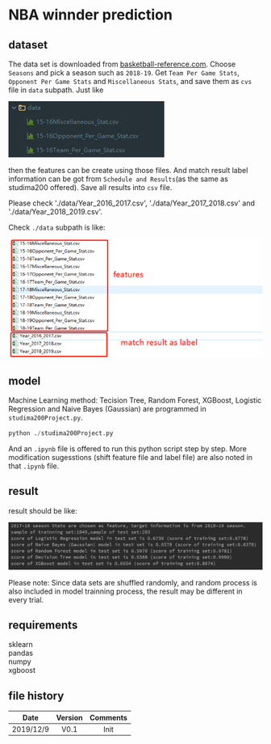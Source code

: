 # NBA winnder prediction
## dataset
The data set is downloaded from [basketball-reference.com](https://www.basketball-reference.com/). Choose `Seasons` and pick a season such as `2018-19`. Get `Team Per Game Stats`, `Opponent Per Game Stats` and `Miscellaneous Stats`, and save them as `cvs` file in `data` subpath.
Just like 
 
 ![data files](./images/data_file.png)
 
then the features can be create using those files. And match result label information can be got from `Schedule and Results`(as the same as studima200 offered). Save all results into `csv` file.

Please check './data/Year_2016_2017.csv', './data/Year_2017_2018.csv' and './data/Year_2018_2019.csv'.

Check `./data` subpath is like:

![all_files](./images/all_files.png)
 
## model
Machine Learning method: Tecision Tree, Random Forest, XGBoost, Logistic Regression and Naive Bayes (Gaussian) are programmed in `studima200Project.py`. 
~~~python
python ./studima200Project.py
~~~
And an `.ipynb` file is offered to run this python script step by step. More modification sugesstions (shift feature file and label file) are also noted in that `.ipynb` file.

## result
result should be like:

![result](./images/result.png)

Please note: Since data sets are shuffled randomly, and random process is also included in model trainning process, the result may be different in every trial.


## requirements
sklearn\
pandas\
numpy\
xgboost

## file history
|Date|Version|Comments|
|:--:|:--:|:--:|
|2019/12/9|V0.1|Init|